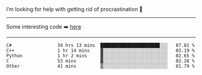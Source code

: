 I’m looking for help with getting rid of procrastination 🤔

-----

Some interesting code :arrow_right: [here](https://github.com/zhen8838/playground)

-----

<!--START_SECTION:waka-->

```text
C#                 34 hrs 13 mins  ██████████████████████░░░   87.81 %
C++                1 hr 14 mins    ▓░░░░░░░░░░░░░░░░░░░░░░░░   03.19 %
Python             1 hr 2 mins     ▓░░░░░░░░░░░░░░░░░░░░░░░░   02.65 %
C                  53 mins         ▓░░░░░░░░░░░░░░░░░░░░░░░░   02.28 %
Other              41 mins         ▒░░░░░░░░░░░░░░░░░░░░░░░░   01.79 %
```

<!--END_SECTION:waka-->

<!--
**zhen8838/zhen8838** is a ✨ _special_ ✨ repository because its `README.md` (this file) appears on your GitHub profile.

Here are some ideas to get you started:

- 🔭 I’m currently working on ...
- 🌱 I’m currently learning ...
- 👯 I’m looking to collaborate on ...
 ...
- 💬 Ask me about ...
- 📫 How to reach me: ...
- 😄 Pronouns: ...
- ⚡ Fun fact: ...
-->
